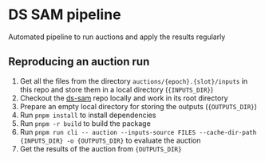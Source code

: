 # DS SAM pipeline
Automated pipeline to run auctions and apply the results regularly

## Reproducing an auction run
1. Get all the files from the directory `auctions/{epoch}.{slot}/inputs` in this repo and store them in a local directory (`{INPUTS_DIR}`)
2. Checkout the [ds-sam](https://github.com/marinade-finance/ds-sam) repo locally and work in its root directory
3. Prepare an empty local directory for storing the outputs (`{OUTPUTS_DIR}`)
4. Run `pnpm install` to install dependencies
5. Run `pnpm -r build` to build the package
6. Run `pnpm run cli -- auction --inputs-source FILES --cache-dir-path {INPUTS_DIR} -o {OUTPUTS_DIR}` to evaluate the auction
7. Get the results of the auction from `{OUTPUTS_DIR}`
